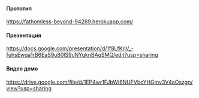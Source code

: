 #### Прототип
https://fathomless-beyond-94269.herokuapp.com/

#### Презентация
https://docs.google.com/presentation/d/1f8LfKnV_-fuhsEwqa1rB6EaS9u80lS9uNYgknBAqSMQ/edit?usp=sharing

#### Видео демо
https://drive.google.com/file/d/1EP4wr1FJbWI6NUFVbcYHGmv3V4aOszgn/view?usp=sharing
